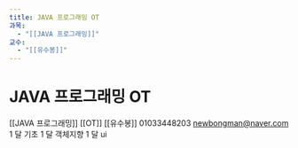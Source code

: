 ```yaml
---
title: JAVA 프로그래밍 OT
과목:
  - "[[JAVA 프로그래밍]]"
교수:
  - "[[유수봉]]"
---
```


# JAVA 프로그래밍 OT

[[JAVA 프로그래밍]] [[OT]]
[[유수봉]] 01033448203 newbongman@naver.com
1 달 기초
1 달 객체지향
1 달 ui
